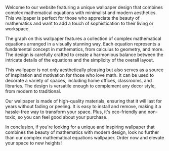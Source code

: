 <!--
Write me content for website with wallpaper "A wallpaper with a graph of complex mathematical equations, arranged in a minimalist and modern design."
-->

<!--font:Montserrat-->

Welcome to our website featuring a unique wallpaper design that combines complex mathematical equations with minimalist and modern aesthetics. This wallpaper is perfect for those who appreciate the beauty of mathematics and want to add a touch of sophistication to their living or workspace.

The graph on this wallpaper features a collection of complex mathematical equations arranged in a visually stunning way. Each equation represents a fundamental concept in mathematics, from calculus to geometry, and more. The design is carefully crafted to create a harmonious balance between the intricate details of the equations and the simplicity of the overall layout.

This wallpaper is not only aesthetically pleasing but also serves as a source of inspiration and motivation for those who love math. It can be used to decorate a variety of spaces, including home offices, classrooms, and libraries. The design is versatile enough to complement any decor style, from modern to traditional.

Our wallpaper is made of high-quality materials, ensuring that it will last for years without fading or peeling. It is easy to install and remove, making it a hassle-free way to transform your space. Plus, it's eco-friendly and non-toxic, so you can feel good about your purchase.

In conclusion, if you're looking for a unique and inspiring wallpaper that combines the beauty of mathematics with modern design, look no further than our complex mathematical equations wallpaper. Order now and elevate your space to new heights!
